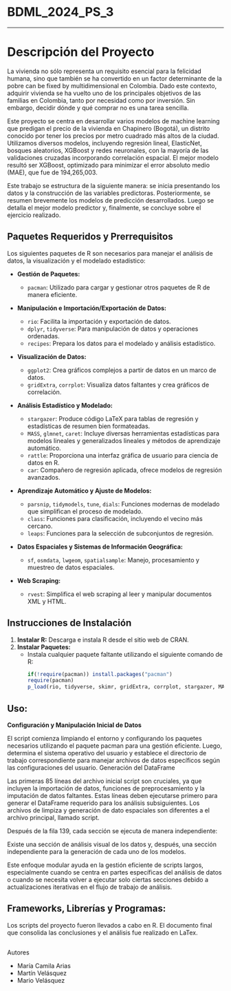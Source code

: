 # BDML_2024_PS_3

---

# Descripción del Proyecto

La vivienda no sólo representa un requisito esencial para la felicidad humana, sino que también se ha convertido en un factor determinante de la pobre can be fixed by multidimensional en Colombia. Dado este contexto, adquirir vivienda se ha vuelto uno de los principales objetivos de las familias en Colombia, tanto por necesidad como por inversión. Sin embargo, decidir dónde y qué comprar no es una tarea sencilla.

Este proyecto se centra en desarrollar varios modelos de machine learning que predigan el precio de la vivienda en Chapinero (Bogotá), un distrito conocido por tener los precios por metro cuadrado más altos de la ciudad. Utilizamos diversos modelos, incluyendo regresión lineal, ElasticNet, bosques aleatorios, XGBoost y redes neuronales, con la mayoría de las validaciones cruzadas incorporando correlación espacial. El mejor modelo resultó ser XGBoost, optimizado para minimizar el error absoluto medio (MAE), que fue de 194,265,003.

Este trabajo se estructura de la siguiente manera: se inicia presentando los datos y la construcción de las variables predictoras. Posteriormente, se resumen brevemente los modelos de predicción desarrollados. Luego se detalla el mejor modelo predictor y, finalmente, se concluye sobre el ejercicio realizado.

## Paquetes Requeridos y Prerrequisitos

Los siguientes paquetes de R son necesarios para manejar el análisis de datos, la visualización y el modelado estadístico:

- **Gestión de Paquetes:**
  - `pacman`: Utilizado para cargar y gestionar otros paquetes de R de manera eficiente.

- **Manipulación e Importación/Exportación de Datos:**
  - `rio`: Facilita la importación y exportación de datos.
  - `dplyr`, `tidyverse`: Para manipulación de datos y operaciones ordenadas.
  - `recipes`: Prepara los datos para el modelado y análisis estadístico.

- **Visualización de Datos:**
  - `ggplot2`: Crea gráficos complejos a partir de datos en un marco de datos.
  - `gridExtra`, `corrplot`: Visualiza datos faltantes y crea gráficos de correlación.

- **Análisis Estadístico y Modelado:**
  - `stargazer`: Produce código LaTeX para tablas de regresión y estadísticas de resumen bien formateadas.
  - `MASS`, `glmnet`, `caret`: Incluye diversas herramientas estadísticas para modelos lineales y generalizados lineales y métodos de aprendizaje automático.
  - `rattle`: Proporciona una interfaz gráfica de usuario para ciencia de datos en R.
  - `car`: Compañero de regresión aplicada, ofrece modelos de regresión avanzados.

- **Aprendizaje Automático y Ajuste de Modelos:**
  - `parsnip`, `tidymodels`, `tune`, `dials`: Funciones modernas de modelado que simplifican el proceso de modelado.
  - `class`: Funciones para clasificación, incluyendo el vecino más cercano.
  - `leaps`: Funciones para la selección de subconjuntos de regresión.

- **Datos Espaciales y Sistemas de Información Geográfica:**
  - `sf`, `osmdata`, `lwgeom`, `spatialsample`: Manejo, procesamiento y muestreo de datos espaciales.

- **Web Scraping:**
  - `rvest`: Simplifica el web scraping al leer y manipular documentos XML y HTML.

## Instrucciones de Instalación

1. **Instalar R:** Descarga e instala R desde el sitio web de CRAN.
2. **Instalar Paquetes:**
   - Instala cualquier paquete faltante utilizando el siguiente comando de R:
     ```R
     if(!require(pacman)) install.packages("pacman")
     require(pacman)
     p_load(rio, tidyverse, skimr, gridExtra, corrplot, stargazer, MASS, rvest, dplr, ggplot2, visdat, caret, sf, osmdata, tidymodels, parsnip, glmnet, rattle, spatialsample, recipes, lwgeom, class, dials, car, leaps, tune, tidymodels)
     ```

## Uso:
**Configuración y Manipulación Inicial de Datos**

El script comienza limpiando el entorno y configurando los paquetes necesarios utilizando el paquete pacman para una gestión eficiente. Luego, determina el sistema operativo del usuario y establece el directorio de trabajo correspondiente para manejar archivos de datos específicos según las configuraciones del usuario.
Generación del DataFrame

Las primeras 85 líneas del archivo inicial script son cruciales, ya que incluyen la importación de datos, funciones de preprocesamiento y la imputación de datos faltantes. Estas líneas deben ejecutarse primero para generar el DataFrame requerido para los análisis subsiguientes. Los archivos de limpiza y generación de dato espaciales son diferentes a el archivo principal, llamado script. 

Después de la fila 139, cada sección se ejecuta de manera independiente:

Existe una sección de análisis visual de los datos y, después, una sección independiente para la generación de cada uno de los modelos.

Este enfoque modular ayuda en la gestión eficiente de scripts largos, especialmente cuando se centra en partes específicas del análisis de datos o cuando se necesita volver a ejecutar solo ciertas secciones debido a actualizaciones iterativas en el flujo de trabajo de análisis.

## Frameworks, Librerías y Programas:

Los scripts del proyecto fueron llevados a cabo en R.
El documento final que consolida las conclusiones y el análisis fue realizado en LaTex.

##

 Autores

- María Camila Arias
- Martín Velásquez
- Mario Velásquez

